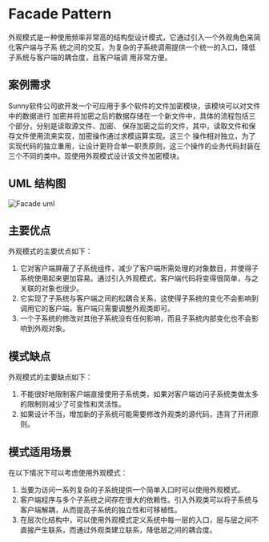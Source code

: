 # Facade Pattern
<p>外观模式是一种使用频率非常高的结构型设计模式，它通过引入一个外观角色来简化客户端与子系
统之间的交互，为复杂的子系统调用提供一个统一的入口，降低子系统与客户端的耦合度，且客户端调
用非常方便。</p>

## 案例需求
<p>Sunny软件公司欲开发一个可应用于多个软件的文件加密模块，该模块可以对文件中的数据进行
加密并将加密之后的数据存储在一个新文件中，具体的流程包括三个部分，分别是读取源文件、加密、
保存加密之后的文件，其中，读取文件和保存文件使用流来实现，加密操作通过求模运算实现。这三个
操作相对独立，为了实现代码的独立重用，让设计更符合单一职责原则，这三个操作的业务代码封装在
三个不同的类中。现使用外观模式设计该文件加密模块。</p>

## UML 结构图
![Facade uml](https://github.com/SunnyMarkLiu/Awesome-Design-Patterns/blob/master/StructuralPattern/Facade/facade.jpg)

## 主要优点

外观模式的主要优点如下：

1. 它对客户端屏蔽了子系统组件，减少了客户端所需处理的对象数目，并使得子系统使用起来更加容易。通过引入外观模式，客户端代码将变得很简单，与之关联的对象也很少。
2. 它实现了子系统与客户端之间的松耦合关系，这使得子系统的变化不会影响到调用它的客户端，客户端只需要调整外观类即可。
3. 一个子系统的修改对其他子系统没有任何影响，而且子系统内部变化也不会影响到外观对象。

## 模式缺点

外观模式的主要缺点如下：

1. 不能很好地限制客户端直接使用子系统类，如果对客户端访问子系统类做太多的限制则减少了可变性和灵活性。
2. 如果设计不当，增加新的子系统可能需要修改外观类的源代码，违背了开闭原则。

## 模式适用场景

在以下情况下可以考虑使用外观模式：

1. 当要为访问一系列复杂的子系统提供一个简单入口时可以使用外观模式。
2. 客户端程序与多个子系统之间存在很大的依赖性。引入外观类可以将子系统与客户端解耦，从而提高子系统的独立性和可移植性。
3. 在层次化结构中，可以使用外观模式定义系统中每一层的入口，层与层之间不直接产生联系，而通过外观类建立联系，降低层之间的耦合度。
